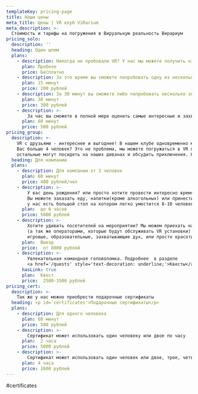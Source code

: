 ```yaml
---
templateKey: pricing-page
title: Наши цены
meta_title: Цены | VR клуб ViRarium
meta_description: >-
  Стоимость и тарифы на погружения в Вируальную реальность Вирариум
pricing_solo:
  description: ''
  heading: Один шлем
  plans:
    - description: Никогда не пробовали VR? У нас мы можете получить ознакомительное погружение абсолютно бесплатно
      plan: Пробное
      price: Бесплатно
    - description: За это время вы сможете попробовать одну из нескольких экспресс программ или игр.
      plan: 15 минут
      price: 200 рублей
    - description: За 30 минут вы сможете либо попробовать несколько экспресс-программ или попробовать длительный VR опыт/игру
      plan: 30 минут
      price: 300 рублей
    - description: >-
        За час вы сможете в полной мере оценить самые интересные и захватывающие VR программы.
      plan: 60 минут
      price: 500 рублей
pricing_group:
  description: >-
    VR с друзьями - интереснее и выгоднее! В нашем клубе одновременно может играть до 4 человек.
    Вас больше 4 человек? Это не проблема, мы можете погружаться в VR по очереди,
    остальные могут посидеть на наших диванах и обсудить приключения. Наш клуб может вместить в себя до 10 человек.
  heading: Для компании
  plans:
    - description: Для компании от 3 человек
      plan: 60 минут
      price: 400 рублей/чел
    - description: >-
        У вас день рождения? или просто хотите провести интересно время с друзьями? Вы можете арендовать весь клуб!
        Вы можете заказать еду, напитки(кроме алкогольных) или принести их с собой,
        у нас есть большой стол на котором легко уместится 8-10 человек
      plan:  до 6 часов
      price: 5000 рублей
    - description: >-
        Хотите удивить посетителей на мероприятии? Мы можем приехать на ваше мероприятие с 1-12 VR  установками
        (а так же операторами, которые будут обслуживать VR установки) и демострировать различные VR опыты:
        игровые, образовательные, захватывающие дух, или просто красоты мира
      plan:  Выезд
      price:  от 8000 рублей
    - description: >-
        Увлекательная командная головоломка. Подробнее  в разделе
        <a href='/quests' style='text-decoration: underline;'>Квесты</a>
      hasLink: true
      plan:  Квест
      price:  2500-3500 рублей
pricing_cert:
  description: >-
    Так же у нас можно приобрести подарочные сертификаты
  heading: <p id='certificates'>Подарочные сертификаты</p>
  plans:
    - description: Для одного человека
      plan: 60 минут
      price: 500 рублей
    - description: >-
        Сертификат может использовать один человеку или двое по часу
      plan:  2 часа
      price: 5000 рублей
    - description: >-
        Сертификат может использовать один человек или двое, трое, четверо (кратно часу)
      plan: 4 часа
      price: 1600 рублей
---
```

#certificates

